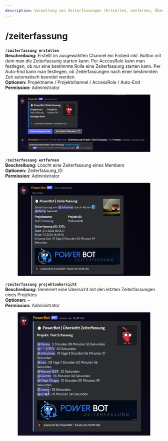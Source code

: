 ```yaml
---
description: Verwaltung von Zeiterfassungen (Erstellen, entfernen, Übersicht generieren)
---
```


# /zeiterfassung

**`/zeiterfassung erstellen`**\
**Beschreibung:** Erstellt im ausgewählten Channel ein Embed inkl. Button mit dem man die Zeiterfassung starten kann. Per AccessRole kann man festlegen, ob nur eine bestimmte Rolle eine Zeiterfassung starten kann. Per Auto-End kann man festlegen, ob Zeiterfassungen nach einer bestimmten Zeit automatisch beendet werden.\
**Optionen:** Projektname / Projektchannel / AccessRole / Auto-End\
**Permission:** Administrator

<div align="left">

<figure><img src="../../.gitbook/assets/image (4) (1) (1).png" alt=""><figcaption></figcaption></figure>

</div>

**`/zeiterfassung entfernen`**\
**Beschreibung:** Löscht eine Zeiterfassung eines Members\
**Optionen:** Zeiterfassung\_ID\
**Permission:** Administrator

<div align="left">

<figure><img src="../../.gitbook/assets/image (5) (1).png" alt=""><figcaption></figcaption></figure>

</div>

**`/zeiterfassung projektuebersicht`**\
**Beschreibung:** Generiert eine Übersicht mit den letzten Zeiterfassungen eines Projektes\
**Optionen:** –\
**Permission:** Administrator

<div align="left">

<figure><img src="../../.gitbook/assets/image (6) (1) (1).png" alt=""><figcaption></figcaption></figure>

</div>
